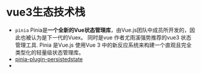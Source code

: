 # vue3生态技术栈

* `pinia`
  Pinia是**一个全新的Vue状态管理库**，由Vue.js团队中成员所开发的，因此也被认为是下一代的Vuex。 同时是vue 作者尤雨溪强势推荐的vue3 状态管理工具. Pinia 是Vue.js 使用Vue 3 中的新反应系统来构建一个直观且完全类型化的轻量级状态管理库。
* [pinia-plugin-persistedstate](https://github.com/prazdevs/pinia-plugin-persistedstate)
* 

​	